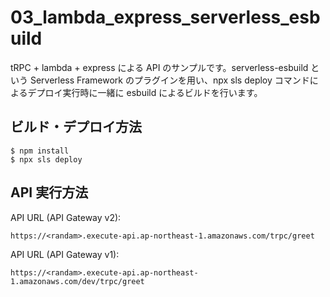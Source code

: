# 03_lambda_express_serverless_esbuild

tRPC + lambda + express による API のサンプルです。serverless-esbuild という Serverless Framework のプラグインを用い、npx sls deploy コマンドによるデプロイ実行時に一緒に esbuild によるビルドを行います。

## ビルド・デプロイ方法

```
$ npm install
$ npx sls deploy
```

## API 実行方法

API URL (API Gateway v2):

```
https://<randam>.execute-api.ap-northeast-1.amazonaws.com/trpc/greet
```

API URL (API Gateway v1):

```
https://<randam>.execute-api.ap-northeast-1.amazonaws.com/dev/trpc/greet
```
